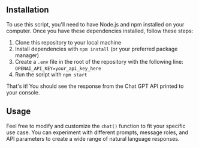 
## Installation

To use this script, you'll need to have Node.js and npm installed on your computer. Once you have these dependencies installed, follow these steps:

1. Clone this repository to your local machine
2. Install dependencies with `npm install` (or your preferred package manager)
3. Create a `.env` file in the root of the repository with the following line: `OPENAI_API_KEY=your_api_key_here`
4. Run the script with `npm start`

That's it! You should see the response from the Chat GPT API printed to your console.

## Usage

Feel free to modify and customize the `chat()` function to fit your specific use case. You can experiment with different prompts, message roles, and API parameters to create a wide range of natural language responses.

